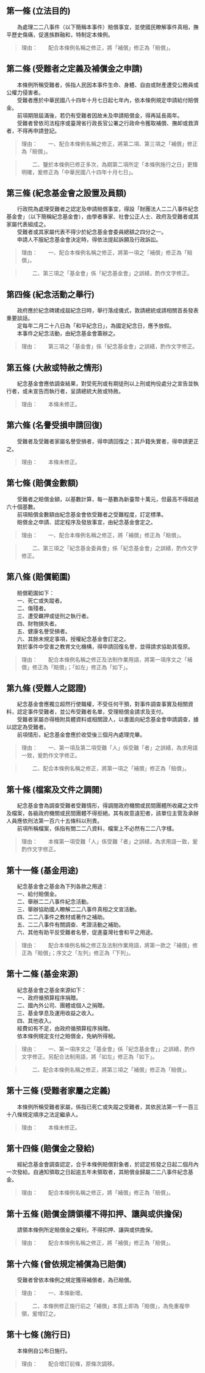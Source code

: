 第一條 (立法目的)
-----------------
　　為處理二二八事件（以下簡稱本事件）賠償事宜，並使國民瞭解事件真相，撫平歷史傷痛，促進族群融和，特制定本條例。  
> 理由：　　配合本條例名稱之修正，將「補償」修正為「賠償」。



第二條 (受難者之定義及補償金之申請)
-----------------------------------
　　本條例所稱受難者，係指人民因本事件生命、身體、自由或財產遭受公務員或公權力侵害者。  
　　受難者應於中華民國八十四年十月七日起七年內，依本條例規定申請給付賠償金。  
　　前項期限屆滿後，若仍有受難者因故未及申請賠償金，得再延長兩年。  
　　受難者曾依司法程序或臺灣省行政長官公署之行政命令獲取補償、撫卹或救濟者，不得再申請登記。  
> 理由：　　一、配合本條例名稱之修正，將第二項、第三項之「補償」修正為「賠償」。

> 　　二、鑒於本條例已修正多次，為期第二項所定「本條例施行之日」更臻明確，爰修正為「中華民國八十四年十月七日」。



第三條 (紀念基金會之設置及員額)
-------------------------------
　　行政院為處理受難者之認定及申請賠償事宜，得設「財團法人二二八事件紀念基金會」（以下簡稱紀念基金會），由學者專家、社會公正人士、政府及受難者或其家屬代表組成之。  
　　受難者或其家屬代表不得少於紀念基金會委員總額之四分之一。  
　　申請人不服紀念基金會決定時，得依法提起訴願及行政訴訟。  
> 理由：　　一、配合本條例名稱之修正，將第一項之「補償」修正為「賠償」。

> 　　二、第三項之「基金會」係「紀念基金會」之誤繕，酌作文字修正。



第四條 (紀念活動之舉行)
-----------------------
　　政府應於紀念碑建成屆紀念日時，舉行落成儀式，敦請總統或請相關首長發表重要談話。  
　　定每年二月二十八日為「和平紀念日」，為國定紀念日，應予放假。  
　　本事件之紀念活動，由紀念基金會籌辦之。  
> 理由：　　第三項之「基金會」係「紀念基金會」之誤繕，酌作文字修正。



第五條 (大赦或特赦之情形)
-------------------------
　　紀念基金會應依調查結果，對受死刑或有期徒刑以上刑或拘役處分之宣告並執行者，或未宣告而執行者，呈請總統大赦或特赦。  
> 理由：　　本條未修正。



第六條 (名譽受損申請回復)
-------------------------
　　受難者及受難者家屬名譽受損者，得申請回復之；其戶籍失實者，得申請更正之。  
> 理由：　　本條未修正。



第七條 (賠償金數額)
-------------------
　　受難者之賠償金額，以基數計算，每一基數為新臺幣十萬元，但最高不得超過六十個基數。  
　　前項賠償金數額由紀念基金會依受難者之受難程度，訂定標準。  
　　賠償金之申請、認定程序及發放事宜，由紀念基金會定之。  
> 理由：　　一、配合本條例名稱之修正，將「補償」修正為「賠償」。

> 　　二、第三項之「紀念基金委員會」係「紀念基金會」之誤繕，酌作文字修正。



第八條 (賠償範圍)
-----------------
　　賠償範圍如下：  
　　一、死亡或失蹤者。  
　　二、傷殘者。  
　　三、遭受羈押或徒刑之執行者。  
　　四、財物損失者。  
　　五、健康名譽受損者。  
　　六、其餘未規定事項，授權紀念基金會訂定之。  
　　對於事件中受害之教育文化機構，得申請回復名譽，並得請求協助其復原。  
> 理由：　　配合本條例名稱之修正及法制作業用語，將第一項序文之「補償」修正為「賠償」；「如左」修正為「如下」。



第九條 (受難人之認證)
---------------------
　　紀念基金會應獨立超然行使職權，不受任何干預，對事件調查事實及相關資料，認定事件受難者，並公布受難者名單，受理賠償金請求及支付。  
　　受難者家屬亦得檢附具體資料或相關證人，以書面向紀念基金會申請調查，據以認定為受難者。  
　　前項情形，紀念基金會應於收受後三個月內處理完畢。  
> 理由：　　一、第一項及第二項受難「人」係受難「者」之誤繕，為求用語一致，爰酌作文字修正。

> 　　二、配合本條例名稱之修正，將第一項之「補償」修正為「賠償」。



第十條 (檔案及文件之調閱)
-------------------------
　　紀念基金會為調查受難者受難情形，得調閱政府機關或民間團體所收藏之文件及檔案，各級政府機關或民間團體不得拒絕。其有故意違犯者，該單位主管及承辦人員應依刑法第一百六十五條科以刑責。  
　　前項所稱檔案，係指有關二二八資料，檔案上不必然有二二八字樣。  
> 理由：　　本條第一項受難「人」係受難「者」之誤繕，為求用語一致，爰酌作文字修正。



第十一條 (基金用途)
-------------------
　　紀念基金會之基金為下列各款之用途：  
　　一、給付賠償金。  
　　二、舉辦二二八事件紀念活動。  
　　三、舉辦協助國人瞭解二二八事件真相之文宣活動。  
　　四、二二八事件之教材或著作之補助。  
　　五、二二八事件有關調查、考證活動之補助。  
　　六、其他有助平反受難者名譽，促進臺灣社會和平之用途。  
> 理由：　　配合本條例名稱之修正及法制作業用語，將第一款之「補償」修正為「賠償」；序文之「左列」修正為「下列」。



第十二條 (基金來源)
-------------------
　　紀念基金會之基金來源如下：  
　　一、政府循預算程序捐贈。  
　　二、國內外公司、團體或個人之捐贈。  
　　三、基金孳息及運用收益之收入。  
　　四、其他收入。  
　　經費如有不足，由政府循預算程序捐贈。  
　　依本條例規定支付之賠償金，免納所得稅。  
> 理由：　　一、第一項序文之「基金會」係「紀念基金會」」之誤繕，酌作文字修正。另配合法制用語，將「如左」修正為「如下」。

> 　　二、配合本條例名稱之修正，將第三項之「補償」修正為「賠償」。



第十三條 (受難者家屬之定義)
---------------------------
　　本條例所稱受難者家屬，係指已死亡或失蹤之受難者，其依民法第一千一百三十八條規定順序之法定繼承人。  
> 理由：　　本條未修正。



第十四條 (賠償金之發給)
-----------------------
　　經紀念基金會調查認定，合乎本條例賠償對象者，於認定核發之日起二個月內一次發給。自通知領取之日起逾五年未領取者，其賠償金歸屬二二八事件紀念基金。  
> 理由：　　配合本條例名稱之修正，將「補償」修正為「賠償」。



第十五條 (賠償金請領權不得扣押、讓與或供擔保)
---------------------------------------------
　　請領本條例所定賠償金之權利，不得扣押、讓與或供擔保。  
> 理由：　　配合本條例名稱之修正，將「補償」修正為「賠償」。



第十六條 (曾依規定補償為已賠償)
-------------------------------
　　受難者曾依本條例之規定獲得補償者，為已賠償。  
> 理由：　　一、本條新增。

> 　　二、本條例修正施行前之「補償」本質上即為「賠償」，為免重複申領，爰增訂之。



第十七條 (施行日)
-----------------
　　本條例自公布日施行。  
> 理由：　　配合增訂前條，原條次調移。